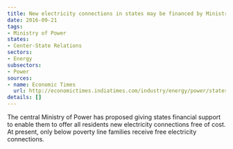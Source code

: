 ```yaml
---
title: New electricity connections in states may be financed by Ministry of Power
date: 2016-09-21
tags:
- Ministry of Power
states:
- Center-State Relations
sectors:
- Energy
subsectors:
- Power
sources:
- name: Economic Times
  url: http://economictimes.indiatimes.com/industry/energy/power/states-to-get-centres-financial-support-for-free-power-scheme/articleshow/54400550.cms
details: []
---
```


The central Ministry of Power has proposed giving states financial support to enable them to offer all residents new electricity connections free of cost. At present, only below poverty line families receive free electricity connections.
